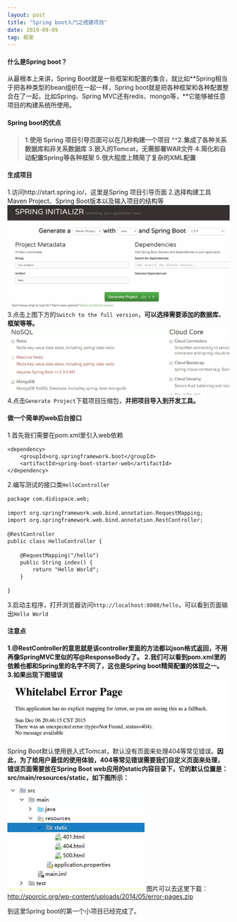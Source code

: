 ```yaml
---
layout: post
title: "Spring boot入门之搭建项目"
date: 2019-09-09
tag: 框架
---   
```


#### **什么是Spring boot？**
从最根本上来讲，Spring Boot就是一些框架和配置的集合，就比如**Spring相当于把各种类型的bean组织在一起一样，Spring boot就是把各种框架和各种配置整合在了一起，比如Spring、Spring MVC还有redis、mongo等，**它能够被任意项目的构建系统所使用。
#### Spring boot的优点
>**1.使用 Spring 项目引导页面可以在几秒构建一个项目**
>****2.集成了各种关系数据库和非关系数据库**
>**3.嵌入的Tomcat，无需部署WAR文件**
>**4.简化和自动配置Spring等各种框架**
>**5.很大程度上精简了复杂的XML配置**

#### **生成项目**
1.访问http://start.spring.io/，这里是Spring 项目引导页面
2.选择构建工具Maven Project、Spring Boot版本以及输入项目的结构等
![QQ图片20180125113718.png](/images/1.jpg)
3.点击上图下方的`Switch to the full version`，**可以选择需要添加的数据库、框架等等。**
![QQ图片20180125114031.png](/images/2.jpg)
4.点击`Generate Project`下载项目压缩包，**并把项目导入到开发工具。**

#### **做一个简单的web后台接口**
1.首先我们需要在pom.xml里引入web依赖
```
<dependency>
    <groupId>org.springframework.boot</groupId>
    <artifactId>spring-boot-starter-web</artifactId>
</dependency>
```
2.编写测试的接口类`HelloController `
```
package com.didispace.web;

import org.springframework.web.bind.annotation.RequestMapping;
import org.springframework.web.bind.annotation.RestController;

@RestController
public class HelloController {

    @RequestMapping("/hello")
    public String index() {
        return "Hello World";
    }

}
```
3.启动主程序，打开浏览器访问`http://localhost:8080/hello`，可以看到页面输出`Hello World`
#### **注意点**
**1.@RestController的意思就是该controller里面的方法都以json格式返回，不用再像SpringMVC里似的写@ResponseBody了。
2.我们可以看到pom.xml里的依赖也都和Spring里的名字不同了，这也是Spring boot精简配置的体现之一。**
**3.如果出现下图错误**
![QQ图片20180125115248.png](/images/3.jpg)
Spring Boot默认使用嵌入式Tomcat，默认没有页面来处理404等常见错误。**因此，为了给用户最佳的使用体验，404等常见错误需要我们自定义页面来处理，错误页面需要放在Spring Boot web应用的static内容目录下，它的默认位置是：src/main/resources/static，如下图所示：**

![QQ图片20180125115431.png](/images/4.jpg)
图片可以去这里下载：http://sporcic.org/wp-content/uploads/2014/05/error-pages.zip

到这里Spring boot的第一个小项目已经完成了。







